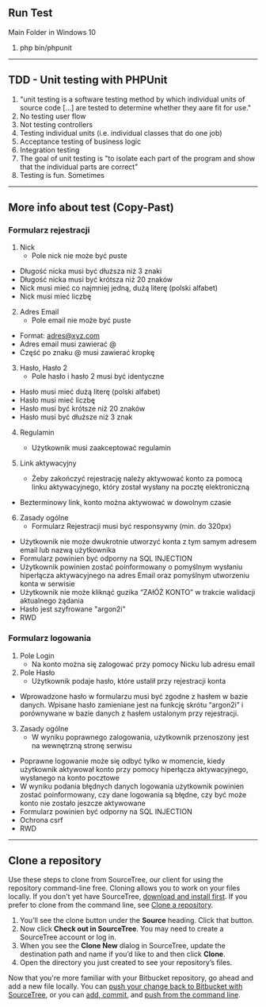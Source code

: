 ## Run Test

Main Folder in Windows 10

1. php bin/phpunit

---

## TDD - Unit testing with PHPUnit

1. "unit testing is a software testing method by which individual units of source code [...] are tested to determine whether they aare fit for use."
2. No testing user flow
3. Not testing controllers
4. Testing individual units (i.e. individual classes that do one job)
5. Acceptance testing of business logic
6. Integration testing
7. The goal of unit testing is "to isolate each part of the program and show that the individual parts are correct"
8. Testing is fun. Sometimes


---

## More info about test (Copy-Past)

### Formularz rejestracji

1. Nick
	- Pole nick nie może być puste
- Długość nicka musi być dłuższa niż 3 znaki
- Długość nicka musi być krótsza niż 20 znaków
- Nick musi mieć co najmniej jedną, dużą literę (polski alfabet)
- Nick musi mieć liczbę

2. Adres Email 
	- Pole email nie może być puste
- Format: adres@xyz.com
- Adres email musi zawierać @
- Część po znaku @ musi zawierać kropkę

3. Hasło, Hasło 2
	- Pole hasło i hasło 2 musi być identyczne
- Hasło musi mieć dużą literę (polski alfabet)
- Hasło musi mieć liczbę 
- Hasło musi być krótsze niż 20 znaków
- Hasło musi być dłuższe niż 3 znak

4. Regulamin	
	- Użytkownik musi zaakceptować regulamin

5. Link aktywacyjny
	- Żeby zakończyć rejestrację należy aktywować konto za pomocą linku aktywacyjnego, który został wysłany na pocztę elektroniczną
- Bezterminowy link, konto można aktywować w dowolnym czasie

6. Zasady ogólne
	- Formularz Rejestracji musi być responsywny (min. do 320px) 
- Użytkownik nie może dwukrotnie utworzyć konta z tym samym adresem email lub nazwą użytkownika
- Formularz powinien być odporny na  SQL INJECTION
- Użytkownik powinien zostać poinformowany o pomyślnym wysłaniu hiperłącza aktywacyjnego na adres Email oraz pomyślnym utworzeniu konta w serwisie 
- Użytkownik nie może kliknąć guzika “ZAłÓŻ KONTO” w trakcie walidacji aktualnego żądania
- Hasło jest szyfrowane "argon2i"
- RWD

### Formularz logowania

1. Pole Login
	- Na konto można się zalogować przy pomocy Nicku lub adresu email
2. Pole Hasło
	- Użytkownik podaje hasło, które ustalił przy rejestracji konta
- Wprowadzone hasło w formularzu musi być zgodne z hasłem w bazie danych. Wpisane hasło zamieniane jest na funkcję skrótu “argon2i” i porównywane w bazie danych z hasłem ustalonym przy rejestracji.
3. Zasady ogólne
	- W wyniku poprawnego zalogowania, użytkownik przenoszony jest na wewnętrzną stronę serwisu
- Poprawne logowanie może się odbyć tylko w momencie, kiedy użytkownik aktywował konto przy pomocy hiperłącza aktywacyjnego, wysłanego na konto pocztowe
- W wyniku podania błędnych danych logowania użytkownik powinien zostać poinformowany, czy dane logowania są błędne, czy być może konto nie zostało jeszcze aktywowane
- Formularz powinien być odporny na SQL INJECTION
- Ochrona csrf
- RWD

---

## Clone a repository

Use these steps to clone from SourceTree, our client for using the repository command-line free. Cloning allows you to work on your files locally. If you don't yet have SourceTree, [download and install first](https://www.sourcetreeapp.com/). If you prefer to clone from the command line, see [Clone a repository](https://confluence.atlassian.com/x/4whODQ).

1. You’ll see the clone button under the **Source** heading. Click that button.
2. Now click **Check out in SourceTree**. You may need to create a SourceTree account or log in.
3. When you see the **Clone New** dialog in SourceTree, update the destination path and name if you’d like to and then click **Clone**.
4. Open the directory you just created to see your repository’s files.

Now that you're more familiar with your Bitbucket repository, go ahead and add a new file locally. You can [push your change back to Bitbucket with SourceTree](https://confluence.atlassian.com/x/iqyBMg), or you can [add, commit,](https://confluence.atlassian.com/x/8QhODQ) and [push from the command line](https://confluence.atlassian.com/x/NQ0zDQ).